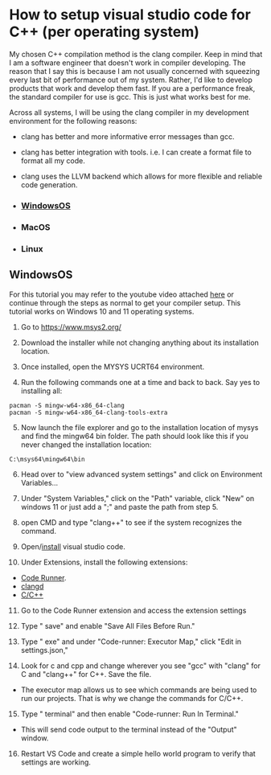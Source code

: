 # How to setup visual studio code for C++ (per operating system)
My chosen C++ compilation method is the clang compiler. Keep in mind that I am a software engineer that doesn't work in compiler developing. The reason that I say this is because I am not usually concerned with squeezing every last bit of performance out of my system. Rather, I'd like to develop products that work and develop them fast. If you are a performance freak, the standard compiler for use is gcc. This is just what works best for me.

Across all systems, I will be using the clang compiler in my development environment for the following reasons:

- clang has better and more informative error messages than gcc.
- clang has better integration with tools. i.e. I can create a format file to format all my code.
- clang uses the LLVM backend which allows for more flexible and reliable code generation.


- ### [WindowsOS](#windowsos-1)
- ### MacOS
- ### Linux 

## WindowsOS
For this tutorial you may refer to the youtube video attached [here](https://www.youtube.com/watch?v=5OSO8IRlyXc&ab_channel=SetupTech%21) or continue through the steps as normal to get your compiler setup. This tutorial works on Windows 10 and 11 operating systems.

1) Go to https://www.msys2.org/

2) Download the installer while not changing anything about its installation location.

3) Once installed, open the MYSYS UCRT64 environment.

4) Run the following commands one at a time and back to back. Say yes to installing all:

```
pacman -S mingw-w64-x86_64-clang
pacman -S mingw-w64-x86_64-clang-tools-extra
```

5) Now launch the file explorer and go to the installation location of mysys and find the mingw64 bin folder. The path should look like this if you never changed the installation location:

```
C:\msys64\mingw64\bin
```

6) Head over to "view advanced system settings" and click on Environment Variables...

7) Under "System Variables," click on the "Path" variable, click "New" on windows 11 or just add a ";" and paste the path from step 5.

8) open CMD and type "clang++" to see if the system recognizes the command.

9) Open/[install](https://code.visualstudio.com/docs/setup/windows#_install-vs-code-on-windows) visual studio code.

10) Under Extensions, install the following extensions:

- [Code Runner](https://marketplace.visualstudio.com/items?itemName=formulahendry.code-runner).
- [clangd](https://marketplace.visualstudio.com/items?itemName=llvm-vs-code-extensions.vscode-clangd)
- [C/C++](https://marketplace.visualstudio.com/items?itemName=ms-vscode.cpptools)

11) Go to the Code Runner extension and access the extension settings

12) Type " save" and enable "Save All Files Before Run."

13) Type " exe" and under "Code-runner: Executor Map," click "Edit in settings.json,"

14) Look for c and cpp and change wherever you see "gcc" with "clang" for C and "clang++" for C++. Save the file.
- The executor map allows us to see which commands are being used to run our projects. That is why we change the commands for C/C++.

15) Type " terminal" and then enable "Code-runner: Run In Terminal." 
- This will send code output to the terminal instead of the "Output" window.

16) Restart VS Code and create a simple hello world program to verify that settings are working.